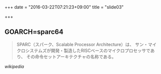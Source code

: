 +++
date = "2016-03-22T07:21:23+09:00"
title = "slide03"

+++
## GOARCH=sparc64

> SPARC（スパーク、Scalable Processor Architecture）は、
> サン・マイクロシステムズが開発・製造したRISCベースのマイクロプロセッサであり、
> その命令セットアーキテクチャの名称である。

*wikipedia*

